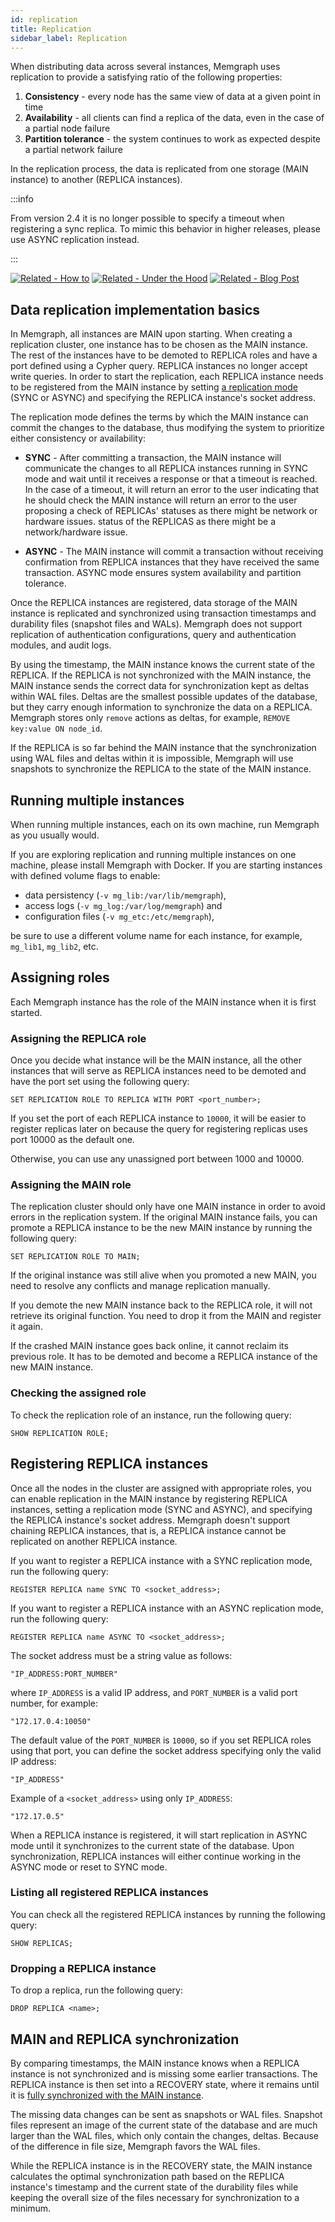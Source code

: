 ```yaml
---
id: replication
title: Replication
sidebar_label: Replication
---
```


When distributing data across several instances, Memgraph uses replication to
provide a satisfying ratio of the following properties:

1.  **Consistency** - every node has the same view of data at a given point in
    time
2.  **Availability** - all clients can find a replica of the data, even in the
    case of a partial node failure
3.  **Partition tolerance** - the system continues to work as expected despite a
    partial network failure

In the replication process, the data is replicated from one storage (MAIN
instance) to another (REPLICA instances).

:::info

From version 2.4 it is no longer possible to specify a timeout when registering
a sync replica. To mimic this behavior in higher releases, please use ASYNC
replication instead.

:::


[![Related - How
to](https://img.shields.io/static/v1?label=Related&message=How-to&color=blue&style=for-the-badge)](/how-to-guides/replication.md)
[![Related - Under the
Hood](https://img.shields.io/static/v1?label=Related&message=Under%20the%20hood&color=orange&style=for-the-badge)](/under-the-hood/replication.md)
[![Related - Blog
Post](https://img.shields.io/static/v1?label=Related&message=Blog%20post&color=9C59DB&style=for-the-badge)](https://memgraph.com/blog/implementing-data-replication)


## Data replication implementation basics

In Memgraph, all instances are MAIN upon starting. When creating a replication
cluster, one instance has to be chosen as the MAIN instance. The rest of the
instances have to be demoted to REPLICA roles and have a port defined using a
Cypher query. REPLICA instances no longer accept write queries. In order to
start the replication, each REPLICA instance needs to be registered from the
MAIN instance by setting [a replication
mode](/under-the-hood/replication.md#replication-modes) (SYNC
or ASYNC) and specifying the REPLICA instance's socket address.

The replication mode defines the terms by which the MAIN instance can commit the
changes to the database, thus modifying the system to prioritize either
consistency or availability:

- **SYNC** - After committing a transaction, the MAIN instance will communicate the changes 
to all REPLICA instances running in SYNC mode and wait until it receives a response or that 
a timeout is reached. <br/>
In the case of a timeout, it will return an error to the user indicating that he should check the MAIN instance will return an error to the user proposing a check of  REPLICAs' statuses as there might be network or hardware issues.
status of the REPLICAS as there might be a network/hardware issue.

- **ASYNC** - The MAIN instance will commit a transaction without receiving
  confirmation from REPLICA instances that they have received the same
  transaction. ASYNC mode ensures system availability and partition tolerance.

Once the REPLICA instances are registered, data storage of the MAIN instance is
replicated and synchronized using transaction timestamps and durability files
(snapshot files and WALs). Memgraph does not support replication of
authentication configurations, query and authentication modules, and audit logs.

By using the timestamp, the MAIN instance knows the current state of the
REPLICA. If the REPLICA is not synchronized with the MAIN instance, the MAIN
instance sends the correct data for synchronization kept as deltas within WAL
files. Deltas are the smallest possible updates of the database, but they carry
enough information to synchronize the data on a REPLICA. Memgraph stores only
`remove` actions as deltas, for example, `REMOVE key:value ON node_id`.

If the REPLICA is so far behind the MAIN instance that the synchronization using
WAL files and deltas within it is impossible, Memgraph will use snapshots to
synchronize the REPLICA to the state of the MAIN instance.

## Running multiple instances

When running multiple instances, each on its own machine, run Memgraph as you
usually would.

If you are exploring replication and running multiple instances on one machine,
please install Memgraph with Docker. If you are starting instances with defined
volume flags to enable:
- data persistency (`-v mg_lib:/var/lib/memgraph`), 
- access logs (`-v mg_log:/var/log/memgraph`) and 
- configuration files (`-v mg_etc:/etc/memgraph`),

be sure to use a different volume name for each instance, for example,
`mg_lib1`, `mg_lib2`, etc.

## Assigning roles

Each Memgraph instance has the role of the MAIN instance when it is first
started.

### Assigning the REPLICA role

Once you decide what instance will be the MAIN instance, all the other instances
that will serve as REPLICA instances need to be demoted and have the port set
using the following query:

```plaintext
SET REPLICATION ROLE TO REPLICA WITH PORT <port_number>;
```

If you set the port of each REPLICA instance to `10000`, it will be easier to
register replicas later on because the query for registering replicas uses port
10000 as the default one.

Otherwise, you can use any unassigned port between 1000 and 10000.

### Assigning the MAIN role

The replication cluster should only have one MAIN instance in order to avoid
errors in the replication system. If the original MAIN instance fails, you can
promote a REPLICA instance to be the new MAIN instance by running the following
query:

```plaintext
SET REPLICATION ROLE TO MAIN;
```

If the original instance was still alive when you promoted a new MAIN, you need
to resolve any conflicts and manage replication manually.

If you demote the new MAIN instance back to the REPLICA role, it will not
retrieve its original function. You need to drop it from the MAIN and register
it again.

If the crashed MAIN instance goes back online, it cannot reclaim its previous
role. It has to be demoted and become a REPLICA instance of the new MAIN
instance.

### Checking the assigned role

To check the replication role of an instance, run the following query:

```plaintext
SHOW REPLICATION ROLE;
```

## Registering REPLICA instances

Once all the nodes in the cluster are assigned with appropriate roles, you can
enable replication in the MAIN instance by registering REPLICA instances,
setting a replication mode (SYNC and ASYNC), and specifying
the REPLICA instance's socket address. Memgraph doesn't support chaining REPLICA
instances, that is, a REPLICA instance cannot be replicated on another REPLICA
instance.

If you want to register a REPLICA instance with a SYNC replication mode, run the following query:

```plaintext
REGISTER REPLICA name SYNC TO <socket_address>;
```

If you want to register a REPLICA instance with an ASYNC replication mode, run
the following query:

```plaintext
REGISTER REPLICA name ASYNC TO <socket_address>;
```

The socket address must be a string value as follows:

```plaintext
"IP_ADDRESS:PORT_NUMBER"
```

where `IP_ADDRESS` is a valid IP address, and `PORT_NUMBER` is a valid port
number, for example:

```plaintext
"172.17.0.4:10050"
```

The default value of the `PORT_NUMBER` is `10000`, so if you set REPLICA roles
using that port, you can define the socket address specifying only the valid IP
address:

```plaintext
"IP_ADDRESS"
```

Example of a `<socket_address>` using only `IP_ADDRESS`:

```plaintext
"172.17.0.5"
```

When a REPLICA instance is registered, it will start replication in ASYNC mode
until it synchronizes to the current state of the database. Upon
synchronization, REPLICA instances will either continue working in the ASYNC
mode or reset to SYNC mode.

### Listing all registered REPLICA instances

You can check all the registered REPLICA instances by running the following
query:

```plaintext
SHOW REPLICAS;
```

### Dropping a REPLICA instance

To drop a replica, run the following query:

```plaintext
DROP REPLICA <name>;
```

## MAIN and REPLICA synchronization

By comparing timestamps, the MAIN instance knows when a REPLICA instance is not
synchronized and is missing some earlier transactions. The REPLICA instance is
then set into a RECOVERY state, where it remains until it is [fully synchronized
with the MAIN instance](/under-the-hood/replication.md#synchronizing-instances).

The missing data changes can be sent as snapshots or WAL files. Snapshot files
represent an image of the current state of the database and are much larger than
the WAL files, which only contain the changes, deltas. Because of the difference
in file size, Memgraph favors the WAL files.

While the REPLICA instance is in the RECOVERY state, the MAIN instance
calculates the optimal synchronization path based on the REPLICA instance's
timestamp and the current state of the durability files while keeping the
overall size of the files necessary for synchronization to a minimum.

